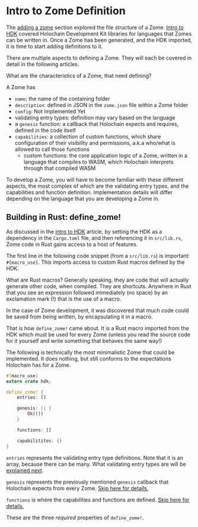 # Intro to Zome Definition

The [adding a zome](./adding_a_zome.md) section explored the file structure of a Zome. [Intro to HDK](./intro_to_hdk.md) covered Holochain Development Kit libraries for languages that Zomes can be written in. Once a Zome has been generated, and the HDK imported, it is time to start adding definitions to it.

There are multiple aspects to defining a Zome. They will each be covered in detail in the following articles.

What are the characteristics of a Zome, that need defining?

A Zome has
- `name`: the name of the containing folder
- `description`: defined in JSON in the `zome.json` file within a Zome folder
- `config`: Not Implemented Yet
- validating entry types: definition may vary based on the language
- a `genesis` function: a callback that Holochain expects and requires, defined in the code itself
- `capabilities`: a collection of custom functions, which share configuration of their visibility and permissions, a.k.a who/what is allowed to call those functions
    - custom functions: the core application logic of a Zome, written in a language that compiles to WASM, which Holochain interprets through that compiled WASM

To develop a Zome, you will have to become familiar with these different aspects, the most complex of which are the validating entry types, and the capabilities and function definition. Implementation details will differ depending on the language that you are developing a Zome in.

## Building in Rust: define_zome!

As discussed in the [intro to HDK](./intro_to_hdk.md) article, by setting the HDK as a dependency in the `Cargo.toml` file, and then referencing it in `src/lib.rs`, Zome code in Rust gains access to a host of features.

The first line in the following code snippet (from a `src/lib.rs`) is important: `#[macro_use]`. This imports access to custom Rust macros defined by the HDK.

What are Rust macros? Generally speaking, they are code that will actually generate other code, when compiled. They are shortcuts. Anywhere in Rust that you see an expression followed immediately (no space) by an exclamation mark (!) that is the use of a macro.

In the case of Zome development, it was discovered that much code could be saved from being written, by encapsulating it in a macro.

That is how `define_zome!` came about. It is a Rust macro imported from the HDK which must be used for every Zome (unless you read the source code for it yourself and write something that behaves the same way!)

The following is technically the most minimalistic Zome that could be implemented. It does nothing, but still conforms to the expectations Holochain has for a Zome.

```rust
#[macro_use]
extern crate hdk;

define_zome! {
    entries: []

    genesis: || {
        Ok(())
    }

    functions: []

    capabilitites: {}
}
```

`entries` represents the validating entry type definitions. Note that it is an array, because there can be many. What validating entry types are will be [explained next](./entry_type_definitions.md).

`genesis` represents the previously mentioned `genesis` callback that Holochain expects from every Zome. [Skip here for details.](./genesis.md)

`functions` is where the capabilities and functions are defined. [Skip here for details.](./zome_functions.md)

These are the three *required* properties of `define_zome!`.
